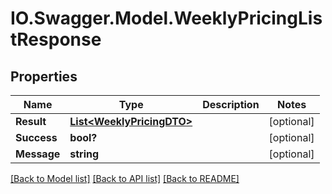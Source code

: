 # IO.Swagger.Model.WeeklyPricingListResponse
## Properties

Name | Type | Description | Notes
------------ | ------------- | ------------- | -------------
**Result** | [**List&lt;WeeklyPricingDTO&gt;**](WeeklyPricingDTO.md) |  | [optional] 
**Success** | **bool?** |  | [optional] 
**Message** | **string** |  | [optional] 

[[Back to Model list]](../README.md#documentation-for-models) [[Back to API list]](../README.md#documentation-for-api-endpoints) [[Back to README]](../README.md)

